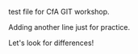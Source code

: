 test file for CfA GIT workshop.

Adding another line just for practice.

Let's look for differences!